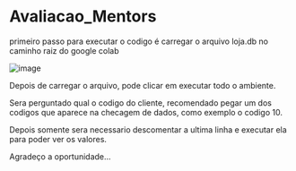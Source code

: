 # Avaliacao_Mentors
primeiro passo para executar o codigo é carregar o arquivo loja.db no caminho raiz do google colab

![image](https://user-images.githubusercontent.com/56727341/148398636-c7c74bda-4a7b-4713-b9e4-079fb944ece1.png)

Depois de carregar o arquivo, pode clicar em executar todo o ambiente. 

Sera perguntado qual o codigo do cliente, recomendado pegar um dos codigos que aparece na checagem de dados, como exemplo o codigo 10.

Depois somente sera necessario descomentar a ultima linha e executar ela para poder ver os valores.

Agradeço a oportunidade...
